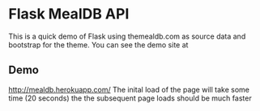 # Flask MealDB API
This is a quick demo of Flask using themealdb.com as source data and bootstrap for the theme. You can see the demo site at 

## Demo
<http://mealdb.herokuapp.com/> The inital load of the page will take some time (20 seconds) the the subsequent page loads should be much faster